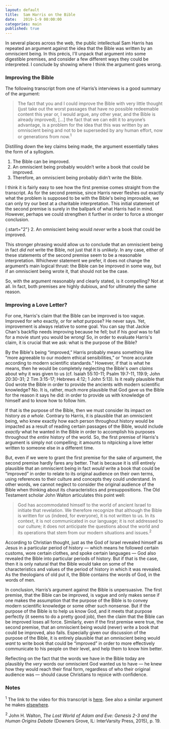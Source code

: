 ```yaml
---
layout: default
title:  Sam Harris on the Bible
date:   2019-1-9 00:00:00
categories: main
published: true
---
```


In several places across the web, the public intellectual Sam Harris has repeated an argument against the idea that the Bible was written by an omniscient being. In this précis, I'll unpack that argument into some digestible premises, and consider a few different ways they could be interpreted. I conclude by showing where I think the argument goes wrong.

### Improving the Bible
The following transcript from one of Harris’s interviews is a good summary of the argument:

> The fact that you and I could improve the Bible with very little thought (just take out the worst passages that have no possible redeemable content this year or, I would argue, any other year, and the Bible is already improved), […] the fact that we can edit it to anyone’s advantage, is a problem for the idea that this was written by an omniscient being and not to be superseded by any human effort, now or generations from now.<sup>1</sup>

Distilling down the key claims being made, the argument essentially takes the form of a syllogism.

1. The Bible can be improved.
2. An omniscient being probably wouldn’t write a book that could be improved.
3. Therefore, an omniscient being probably didn’t write the Bible.

I think it is fairly easy to see how the first premise comes straight from the transcript. As for the second premise, since Harris never fleshes out exactly what the problem is supposed to be with the Bible's being improvable, we can only try our best at a charitable interpretation. This initial statement of the second premise is surely in the ballpark of what Harris had in mind. However, perhaps we could strengthen it further in order to force a stronger conclusion.

{:start="2"}
2. An omniscient being would *never* write a book that could be improved.

This stronger phrasing would allow us to conclude that an omniscient being in fact *did not* write the Bible, not just that it is *unlikely*. In any case, either of these statements of the second premise seem to be a reasonable interpretation. Whichever statement we prefer, it does not change the argument’s main logical thrust: the Bible can be improved in some way, but if an omniscient being wrote it, that should not be the case.

So, with the argument reasonably and clearly stated, is it compelling? Not at all. In fact, both premises are highly dubious, and for ultimately the same reason.

### Improving a Love Letter?
For one, Harris's claim that the Bible can be improved is too vague. Improved for *who* exactly, or for *what* purpose? He never says. Yet, improvement is always relative to some goal. You can say that Jackie Chan's backflip needs improving because he fell; but if his *goal* was to fall for a movie stunt you would be wrong! So, in order to evaluate Harris's claim, it is crucial that we ask: what is the purpose of the Bible?

By the Bible's being “improved,” Harris probably means something like “more agreeable to our modern ethical sensibilities,” or “more accurate according to modern scientific standards.” However, if that is what he means, then he would be completely neglecting the Bible's *own claims* about why it was given to us (cf. Isaiah 55:10-11; Psalm 19:7-11, 119:9; John 20:30-31; 2 Tim 3:15-17; Hebrews 4:12; 1 John 5:13). Is it really plausible that God wrote the Bible in order to provide the ancients with modern scientific knowledge? No. It is, rather, much more plausible that God gave us the Bible for the reason it says he did: in order to provide us with knowledge of himself and to know how to follow him.

If that is the purpose of the Bible, then we must consider its impact on history *as a whole*. Contrary to Harris, it is plausible that an omniscient being, who knew exactly how each person throughout history would be impacted as a result of reading certain passages of the Bible, would include *exactly* what he wanted in the Bible in order to accomplish his purposes throughout the *entire* history of the world. So, the first premise of Harris's argument is simply not compelling; it amounts to nitpicking a love letter written to someone else in a different time.

But, even if we were to grant the first premise for the sake of argument, the second premise hardly fares any better. That is because it is still entirely plausible that an omniscient being in fact *would* write a book that could be “improved” in order to relate to its original audience on their own terms, using references to their culture and concepts they could understand. In other words, we cannot neglect to consider the original audience of the Bible when thinking about its characteristics and presuppositions. The Old Testament scholar John Walton articulates this point well:

> God has accommodated himself to the world of ancient Israel to initiate that revelation. We therefore recognize that although the Bible is written for us (indeed, for everyone), it is not written to us. In its context, it is not communicated in our language; it is not addressed to our culture; it does not anticipate the questions about the world and its operations that stem from our modern situations and issues.<sup>2</sup>

According to Christian thought, just as the God of Israel revealed himself as Jesus in a particular period of history — which means he followed certain customs, wore certain clothes, and spoke certain languages — God also revealed the Bible into particular periods of history. But if that is the case, then it is only natural that the Bible would take on some of the characteristics and values of the period of history in which it was revealed. As the theologians of old put it, the Bible contains the words of God, in the words of men.

In conclusion, Harris’s argument against the Bible is unpersuasive. The first premise, that the Bible can be improved, is vague and only makes sense if one makes the assumption that the purpose of the Bible is to convey modern scientific knowledge or some other such nonsense. But if the purpose of the Bible is to help us know God, and it meets that purpose perfectly (it seems to do a pretty good job), then the claim that the Bible can be improved loses all force. Similarly, even if the first premise were true, the second premise, that an omniscient being would (never) write a book that could be improved, also fails. Especially given our discussion of the purpose of the Bible, it is entirely plausible that an omniscient being would *want* to write book that could be “improved” in order to more effectively communicate to his people on their level, and help them to know him better.

Reflecting on the fact that the words we have in the Bible today are plausibly the *very* words our omniscient God wanted us to have — he knew how they would reach their final form, regardless of who their original audience was — should cause Christians to rejoice with confidence.

### Notes
<sup>1</sup> The link to the video for this transcript is [here](https://youtu.be/bdUC8nRVyYY?t=1962). See also a similar argument he makes [elsewhere](https://www.youtube.com/watch?v=8zV3vIXZ-1Y).

<sup>2</sup> John H. Walton, *The Lost World of Adam and Eve: Genesis 2-3 and the Human Origins Debate* (Downers Grove, IL: InterVarsity Press, 2015), p. 19.

